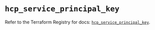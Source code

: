 # `hcp_service_principal_key`

Refer to the Terraform Registry for docs: [`hcp_service_principal_key`](https://registry.terraform.io/providers/hashicorp/hcp/0.101.0/docs/resources/service_principal_key).
